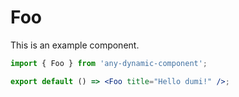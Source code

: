 # Foo

This is an example component.

```jsx
import { Foo } from 'any-dynamic-component';

export default () => <Foo title="Hello dumi!" />;
```
